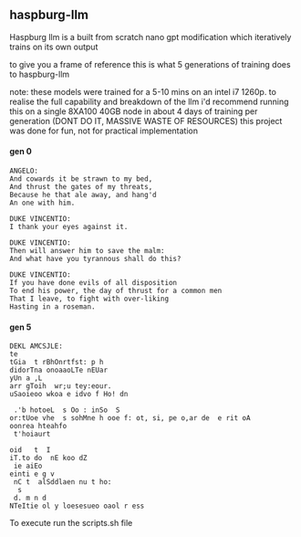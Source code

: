 ## haspburg-llm

Haspburg llm is a built from scratch nano gpt modification which iteratively trains on its own output

to give you a frame of reference this is what 5 generations of training does to haspburg-llm

note: these models were trained for a 5-10 mins on an intel i7 1260p.
to realise the full capability and breakdown of the llm i'd recommend running this on a single 8XA100 40GB node in about 4 days of training per generation
(DONT DO IT, MASSIVE WASTE OF RESOURCES)
this project was done for fun, not for practical implementation

#### gen 0
```
ANGELO:
And cowards it be strawn to my bed,
And thrust the gates of my threats,
Because he that ale away, and hang'd
An one with him.

DUKE VINCENTIO:
I thank your eyes against it.

DUKE VINCENTIO:
Then will answer him to save the malm:
And what have you tyrannous shall do this?

DUKE VINCENTIO:
If you have done evils of all disposition
To end his power, the day of thrust for a common men
That I leave, to fight with over-liking
Hasting in a roseman.
```

#### gen 5
```
DEKL AMCSJLE:
te
tGia  t rBhOnrtfst: p h
didorTna onoaaoLTe nEUar
yUn a ,L
arr gToih  wr;u tey:eour.
uSaoieoo wkoa e idvo f Ho! dn

 .'b hotoeL  s Oo : inSo  S
or:tUoe vhe  s sohMne h ooe f: ot, si, pe o,ar de  e rit oA
oonrea hteahfo
 t'hoiaurt 

oid   t  I
iT.to do  nE koo dZ
 ie aiEo
einti e g v
 nC t  alSddlaen nu t ho:
  s
 d. m n d
NTeItie ol y loesesueo oaol r ess
```

To execute run the scripts.sh file 
